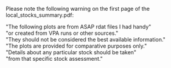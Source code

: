 Please note the following warning on the first page of the local_stocks_summary.pdf:

"The following plots are from ASAP rdat files I had handy"  
"or created from VPA runs or other sources."  
"They should not be considered the best available information."  
"The plots are provided for comparative purposes only."  
"Details about any particular stock should be taken"  
"from that specific stock assessment."  

